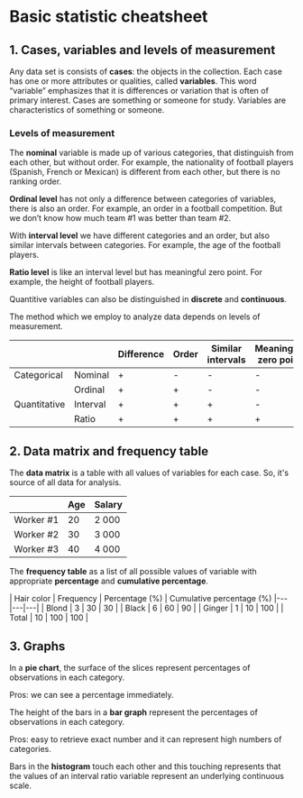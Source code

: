 # Basic statistic cheatsheet

## 1. Cases, variables and levels of measurement

Any data set is consists of **cases**: the objects in the collection. Each case has one or more attributes or qualities, called **variables**. This word “variable” emphasizes that it is differences or variation that is often of primary interest. Cases are something or someone for study. Variables are characteristics of something or someone.

### Levels of measurement

The **nominal** variable is made up of various categories, that distinguish from each other, but without order. For example, the nationality of football players (Spanish, French or Mexican) is different from each other, but there is no ranking order.

**Ordinal level** has not only a difference between categories of variables, there is also an order. For example, an order in a football competition. But we don’t know how much team #1 was better than team #2.

With **interval level** we have different categories and an order, but also similar intervals between categories. For example, the age of the football players.

**Ratio level** is like an interval level but has meaningful zero point. For example, the height of football players.

Quantitive variables can also be distinguished in **discrete** and **continuous**.

The method which we employ to analyze data depends on levels of measurement.

|              |          | Difference | Order | Similar intervals | Meaningful zero point |
|---|---|---|---|---|---|
| Categorical  | Nominal  | + | - | - | - |
|              | Ordinal  | + | + | - | - |
| Quantitative | Interval | + | + | + | - |
|              | Ratio    | + | + | + | + |

## 2. Data matrix and frequency table

The **data matrix** is a table with all values of variables for each case. So, it's source of all data for analysis.

|            | Age | Salary |
|---|---|---|
| Worker #1 | 20 | 2 000 |
| Worker #2 | 30 | 3 000  |
| Worker #3 | 40 | 4 000 |

The **frequency table** as a list of all possible values of variable with appropriate **percentage** and **cumulative percentage**.

| Hair color | Frequency | Percentage (%) | Cumulative percentage (%)
|---|---|---|
| Blond | 3 | 30 | 30 |
| Black | 6 | 60  | 90 |
| Ginger | 1 | 10 | 100 |
| Total | 10 | 100 | 100 |

## 3. Graphs

In a **pie chart**, the surface of the slices represent percentages of observations in each category.

Pros: we can see a percentage immediately.

The height of the bars in a **bar graph** represent the percentages of observations in each category.

Pros: easy to retrieve exact number and it can represent high numbers of categories.

Bars in the **histogram** touch each other and this touching represents that the values of an interval ratio variable represent an underlying continuous scale.
